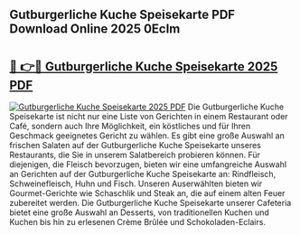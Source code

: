 ## Gutburgerliche Kuche Speisekarte PDF Download Online 2025 0EcIm

# <h2><a href="http://gc9u0o4.nevu.top/?p=Gutburgerliche+Kuche+Speisekarte">🔗 👉🔴 Gutburgerliche Kuche Speisekarte 2025 PDF</a></h2>

[![Gutburgerliche Kuche Speisekarte 2025 PDF](https://i.imgur.com/dBaPXMq.png)](http://gc9u0o4.nevu.top/?p=Gutburgerliche+Kuche+Speisekarte)
Die Gutburgerliche Kuche Speisekarte ist nicht nur eine Liste von Gerichten in einem Restaurant oder Café, sondern auch Ihre Möglichkeit, ein köstliches und für Ihren Geschmack geeignetes Gericht zu wählen. Es gibt eine große Auswahl an frischen Salaten auf der Gutburgerliche Kuche Speisekarte unseres Restaurants, die Sie in unserem Salatbereich probieren können. Für diejenigen, die Fleisch bevorzugen, bieten wir eine umfangreiche Auswahl an Gerichten auf der Gutburgerliche Kuche Speisekarte an: Rindfleisch, Schweinefleisch, Huhn und Fisch. Unseren Auserwählten bieten wir Gourmet-Gerichte wie Schaschlik und Steak an, die auf einem alten Feuer zubereitet werden. Die Gutburgerliche Kuche Speisekarte unserer Cafeteria bietet eine große Auswahl an Desserts, von traditionellen Kuchen und Kuchen bis hin zu erlesenen Crème Brûlée und Schokoladen-Eclairs.
